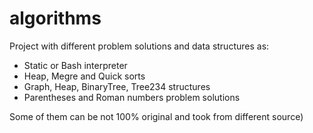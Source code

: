 # algorithms

Project with different problem solutions and data structures as:
- Static or Bash interpreter
- Heap, Megre and Quick sorts
- Graph, Heap, BinaryTree, Tree234 structures
- Parentheses and Roman numbers problem solutions

Some of them can be not 100% original and took from different source)